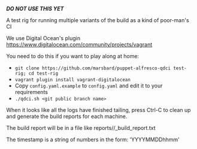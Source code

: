___DO NOT USE THIS YET___

A test rig for running multiple variants of the build as a kind of poor-man's CI

We use Digital Ocean's plugin https://www.digitalocean.com/community/projects/vagrant

You need to do this if you want to play along at home:

* `git clone https://github.com/marsbard/puppet-alfresco-qdci test-rig; cd test-rig`
* `vagrant plugin install vagrant-digitalocean`
* Copy `config.yaml.example` to `config.yaml` and edit it to your requirements
* `./qdci.sh <git public branch name>`

When it looks like all the logs have finished tailing, press Ctrl-C to clean up and
generate the build reports for each machine.

The build report will be in a file like reports/<timestamp>/<machine name>_build_report.txt

The timestamp is a string of numbers in the form: 'YYYYMMDDhhmm'
